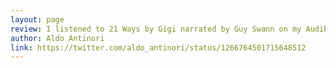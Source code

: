 ```yaml
---
layout: page
review: I listened to 21 Ways by Gigi narrated by Guy Swann on my Audible app. This is some quality stuff.
author: Aldo Antinori
link: https://twitter.com/aldo_antinori/status/1266764501715648512
---
```

